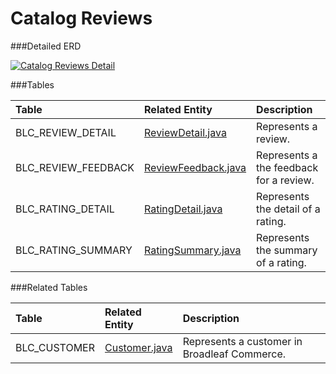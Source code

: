 # Catalog Reviews



###Detailed ERD

[![Catalog Reviews Detail](dataModel/CatalogReviewsDetailedERD.png)](_img/dataModel/CatalogReviewsDetailedERD.png)

###Tables

| Table               | Related Entity    | Description                                         |
|:--------------------|:------------------|:----------------------------------------------------|
|BLC\_REVIEW\_DETAIL    | [ReviewDetail.java](http://javadoc.broadleafcommerce.org/current/framework/org/broadleafcommerce/core/rating/domain/ReviewDetail.html)          | Represents a review.  |
|BLC\_REVIEW\_FEEDBACK  | [ReviewFeedback.java](http://javadoc.broadleafcommerce.org/current/framework/org/broadleafcommerce/core/rating/domain/ReviewFeedback.html)          | Represents a the feedback for a review.  |
|BLC\_RATING\_DETAIL    | [RatingDetail.java](http://javadoc.broadleafcommerce.org/current/framework/org/broadleafcommerce/core/rating/domain/RatingDetail.html)          | Represents the detail of a rating.  |
|BLC\_RATING\_SUMMARY   | [RatingSummary.java](http://javadoc.broadleafcommerce.org/current/framework/org/broadleafcommerce/core/rating/domain/RatingSummary.html)          | Represents the summary of a rating.  |



###Related Tables

| Table               | Related Entity    | Description                                         |
|:--------------------|:------------------|:----------------------------------------------------|
|BLC\_CUSTOMER         | [Customer.java](http://javadoc.broadleafcommerce.org/current/profile/org/broadleafcommerce/profile/core/domain/Customer.html)          | Represents a customer in Broadleaf Commerce.  |
